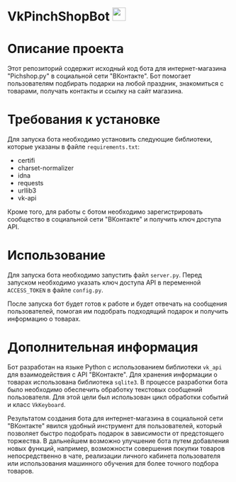 <h1>
  VkPinchShopBot
  <img src="https://media.giphy.com/media/H9M7lvORlmeFmvGoqY/giphy.gif" width="30px"/>
</h1>

# Описание проекта

Этот репозиторий содержит исходный код бота для интернет-магазина "Pichshop.ру" в социальной сети "ВКонтакте". Бот помогает пользователям подбирать подарки на любой праздник, знакомиться с товарами, получать контакты и ссылку на сайт магазина.

# Требования к установке

Для запуска бота необходимо установить следующие библиотеки, которые указаны в файле `requirements.txt`:

- certifi
- charset-normalizer
- idna
- requests
- urllib3
- vk-api

Кроме того, для работы с ботом необходимо зарегистрировать сообщество в социальной сети "ВКонтакте" и получить ключ доступа API.

# Использование

Для запуска бота необходимо запустить файл `server.py`. Перед запуском необходимо указать ключ доступа API в переменной `ACCESS_TOKEN` в файле `config.py`.

После запуска бот будет готов к работе и будет отвечать на сообщения пользователей, помогая им подобрать подходящий подарок и получить информацию о товарах.

# Дополнительная информация

Бот разработан на языке Python с использованием библиотеки `vk_api` для взаимодействия с API "ВКонтакте". Для хранения информации о товарах использована библиотека `sqlite3`. В процессе разработки бота было необходимо обеспечить обработку текстовых сообщений пользователя. Для этой цели был использован цикл обработки событий и класс `VkKeyboard`.

Результатом создания бота для интернет-магазина в социальной сети "ВКонтакте" явился удобный инструмент для пользователей, который позволяет быстро подобрать подарок в зависимости от предстоящего торжества. В дальнейшем возможно улучшение бота путем добавления новых функций, например, возможности совершения покупки товаров непосредственно в чате, реализации личного кабинета пользователя или использования машинного обучения для более точного подбора товаров.

